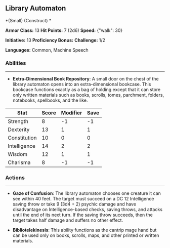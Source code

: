 ## Library Automaton
*(Small) (Construct) *

**Armor Class:** 13
**Hit Points:** 7 (2d6)
**Speed:** {"walk": 30}

**Initiative:** 13
**Proficiency Bonus:**
**Challenge:** 1/2

**Languages:** Common, Machine Speech

### Abilities
 --- 
- **Extra-Dimensional Book Repository**: A small door on the chest of the library automaton opens into an extra-dimensional bookcase. This bookcase functions exactly as a bag of holding except that it can store only written materials such as books, scrolls, tomes, parchment, folders, notebooks, spellbooks, and the like.



| Stat | Score | Modifier | Save |
| ---- | ---- | ---- | ---- |
| Strength | 8 | -1 | -1 |
| Dexterity | 13 | 1 | 1 |
| Constitution | 10 | 0 | 0 |
| Intelligence | 14 | 2 | 2 |
| Wisdom | 12 | 1 | 1 |
| Charisma | 8 | -1 | -1 |

### Actions
 --- 
- **Gaze of Confusion**: The library automaton chooses one creature it can see within 40 feet. The target must succeed on a DC 12 Intelligence saving throw or take 9 (3d4 + 2) psychic damage and have disadvantage on Intelligence-based checks, saving throws, and attacks until the end of its next turn. If the saving throw succeeds, then the target takes half damage and suffers no other effect.

- **Bibliotelekinesis**: This ability functions as the cantrip mage hand but can be used only on books, scrolls, maps, and other printed or written materials.

